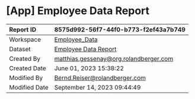 



# [App] Employee Data Report

|Report ID|8575d992-56f7-44f0-b773-f2ef43a7b749|
| :--- | :--- |
|Workspace|[Employee_Data](../Workspaces/Employee_Data.md)|
|Dataset|[Employee Data Report](../Datasets/Employee-Data-Report.md)|
|Created By|matthias.gessenay@org.rolandberger.com|
|Created Date|June 01, 2023 15:38:22|
|Modified By|Bernd.Reiser@rolandberger.com|
|Modified Date|September 14, 2023 09:44:49|
